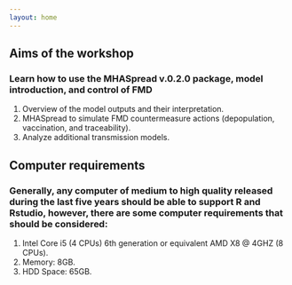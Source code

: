 ```yaml
---
layout: home
---
```



<h2> Aims of the workshop</h2>

<h3> Learn how to use the MHASpread v.0.2.0 package, model introduction, and control of FMD </h3>

<ol>
        <li>Overview of the model outputs and their interpretation.</li>
        <li>MHASpread to simulate FMD countermeasure actions (depopulation, vaccination, and traceability).</li>
        <li>Analyze additional transmission models.</li>
      </ol>


<h2> Computer requirements </h2>
<h3>Generally, any computer of medium to high quality released during the last five years should be able to support R and Rstudio,
         however, there are some computer requirements that should be considered:</h3> 
<ol>
        <li>Intel Core i5 (4 CPUs) 6th generation or equivalent AMD X8 @ 4GHZ (8 CPUs).</li>
        <li> Memory: 8GB.</li>
        <li>HDD Space: 65GB.</li>
</ol>


     